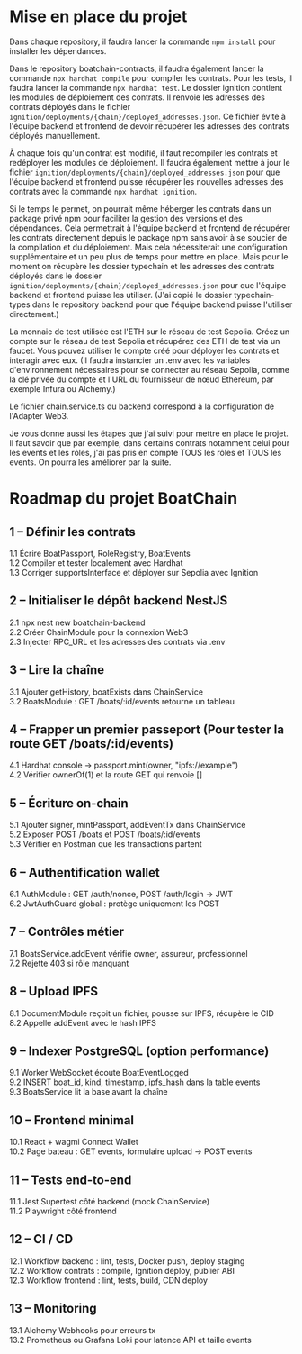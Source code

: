 # Mise en place du projet

Dans chaque repository, il faudra lancer la commande `npm install` pour installer les dépendances.

Dans le repository boatchain-contracts, il faudra également lancer la commande `npx hardhat compile` pour compiler les contrats. Pour les tests, il faudra lancer la commande `npx hardhat test`. Le dossier ignition contient les modules de déploiement des contrats. Il renvoie les adresses des contrats déployés dans le fichier `ignition/deployments/{chain}/deployed_addresses.json`. Ce fichier évite à l'équipe backend et frontend de devoir récupérer les adresses des contrats déployés manuellement.

À chaque fois qu'un contrat est modifié, il faut recompiler les contrats et redéployer les modules de déploiement. Il faudra également mettre à jour le fichier `ignition/deployments/{chain}/deployed_addresses.json` pour que l'équipe backend et frontend puisse récupérer les nouvelles adresses des contrats avec la commande `npx hardhat ignition`. 

Si le temps le permet, on pourrait même héberger les contrats dans un package privé npm pour faciliter la gestion des versions et des dépendances. Cela permettrait à l'équipe backend et frontend de récupérer les contrats directement depuis le package npm sans avoir à se soucier de la compilation et du déploiement. Mais cela nécessiterait une configuration supplémentaire et un peu plus de temps pour mettre en place.
Mais pour le moment on récupère les dossier typechain et les adresses des contrats déployés dans le dossier `ignition/deployments/{chain}/deployed_addresses.json` pour que l'équipe backend et frontend puisse les utiliser. (J'ai copié le dossier typechain-types dans le repository backend pour que l'équipe backend puisse l'utiliser directement.)

La monnaie de test utilisée est l'ETH sur le réseau de test Sepolia. Créez un compte sur le réseau de test Sepolia et récupérez des ETH de test via un faucet. Vous pouvez utiliser le compte créé pour déployer les contrats et interagir avec eux. (Il faudra instancier un .env avec les variables d'environnement nécessaires pour se connecter au réseau Sepolia, comme la clé privée du compte et l'URL du fournisseur de nœud Ethereum, par exemple Infura ou Alchemy.)


Le fichier chain.service.ts du backend correspond à la configuration de l'Adapter Web3.



Je vous donne aussi les étapes que j'ai suivi pour mettre en place le projet. 
Il faut savoir que par exemple, dans certains contrats notamment celui pour les events et les rôles, j'ai pas pris en compte TOUS les rôles et TOUS les events. On pourra les améliorer par la suite.


# Roadmap du projet BoatChain

## 1 – Définir les contrats
1.1 Écrire BoatPassport, RoleRegistry, BoatEvents  
1.2 Compiler et tester localement avec Hardhat  
1.3 Corriger supportsInterface et déployer sur Sepolia avec Ignition  

## 2 – Initialiser le dépôt backend NestJS
2.1 npx nest new boatchain-backend  
2.2 Créer ChainModule pour la connexion Web3  
2.3 Injecter RPC_URL et les adresses des contrats via .env  

## 3 – Lire la chaîne
3.1 Ajouter getHistory, boatExists dans ChainService  
3.2 BoatsModule : GET /boats/:id/events retourne un tableau  

## 4 – Frapper un premier passeport (Pour tester la route GET /boats/:id/events)
4.1 Hardhat console → passport.mint(owner, "ipfs://example")  
4.2 Vérifier ownerOf(1) et la route GET qui renvoie []  

## 5 – Écriture on-chain
5.1 Ajouter signer, mintPassport, addEventTx dans ChainService  
5.2 Exposer POST /boats et POST /boats/:id/events  
5.3 Vérifier en Postman que les transactions partent  

## 6 – Authentification wallet
6.1 AuthModule : GET /auth/nonce, POST /auth/login -> JWT  
6.2 JwtAuthGuard global : protège uniquement les POST  

## 7 – Contrôles métier
7.1 BoatsService.addEvent vérifie owner, assureur, professionnel  
7.2 Rejette 403 si rôle manquant  

## 8 – Upload IPFS
8.1 DocumentModule reçoit un fichier, pousse sur IPFS, récupère le CID  
8.2 Appelle addEvent avec le hash IPFS  

## 9 – Indexer PostgreSQL (option performance)
9.1 Worker WebSocket écoute BoatEventLogged  
9.2 INSERT boat_id, kind, timestamp, ipfs_hash dans la table events  
9.3 BoatsService lit la base avant la chaîne

## 10 – Frontend minimal
10.1 React + wagmi Connect Wallet  
10.2 Page bateau : GET events, formulaire upload → POST events  

## 11 – Tests end-to-end
11.1 Jest Supertest côté backend (mock ChainService)  
11.2 Playwright côté frontend  

## 12 – CI / CD
12.1 Workflow backend : lint, tests, Docker push, deploy staging  
12.2 Workflow contrats : compile, Ignition deploy, publier ABI  
12.3 Workflow frontend : lint, tests, build, CDN deploy  

## 13 – Monitoring
13.1 Alchemy Webhooks pour erreurs tx  
13.2 Prometheus ou Grafana Loki pour latence API et taille events  

